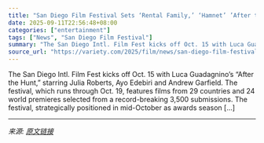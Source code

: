 ```yaml
---
title: "San Diego Film Festival Sets ‘Rental Family,’ ‘Hamnet’ ’After the Hunt’ in Packed Lineup of Awards Hopefuls, Shorts, Animation and Docs (EXCLUSIVE)"
date: 2025-09-11T22:56:48+08:00
categories: ["entertainment"]
tags: ["News", "San Diego Film Festival"]
summary: "The San Diego Intl. Film Fest kicks off Oct. 15 with Luca Guadagnino’s “After the Hunt,” starring Julia Roberts, Ayo Edebiri and Andrew Garfield. The festival, which runs through Oct. 19, features fil"
source_url: "https://variety.com/2025/film/news/san-diego-film-festival-after-the-hunt-1236515582/"
---
```


The San Diego Intl. Film Fest kicks off Oct. 15 with Luca Guadagnino’s “After the Hunt,” starring Julia Roberts, Ayo Edebiri and Andrew Garfield. The festival, which runs through Oct. 19, features films from 29 countries and 24 world premieres selected from a record-breaking 3,500 submissions. The festival, strategically positioned in mid-October as awards season [&#8230;]

---

*来源: [原文链接](https://variety.com/2025/film/news/san-diego-film-festival-after-the-hunt-1236515582/)*
